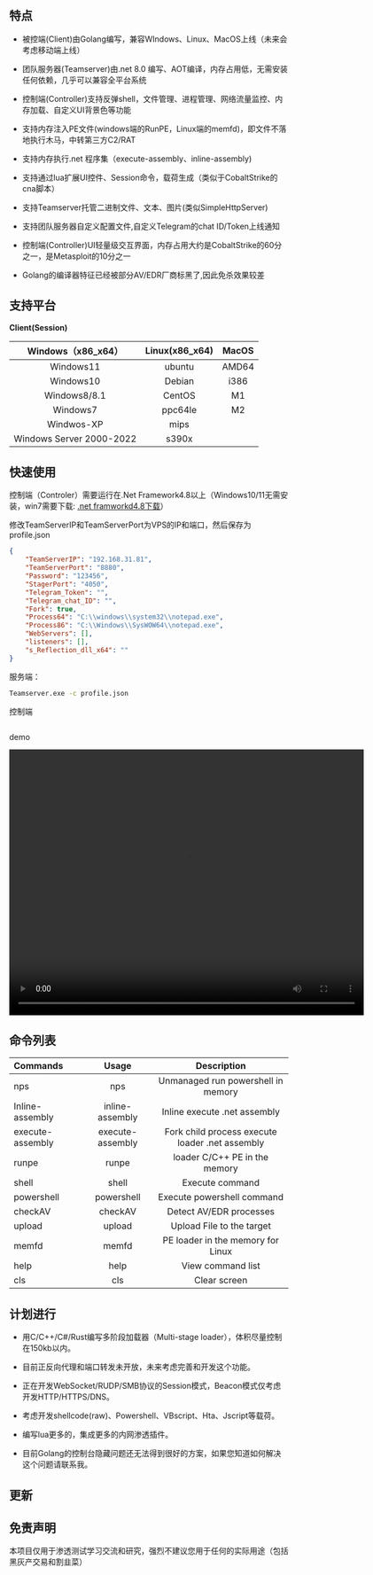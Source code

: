 ## 特点

- 被控端(Client)由Golang编写，兼容WIndows、Linux、MacOS上线（未来会考虑移动端上线）

- 团队服务器(Teamserver)由.net 8.0 编写、AOT编译，内存占用低，无需安装任何依赖，几乎可以兼容全平台系统

- 控制端(Controller)支持反弹shell，文件管理、进程管理、网络流量监控、内存加载、自定义UI背景色等功能

- 支持内存注入PE文件(windows端的RunPE，Linux端的memfd)，即文件不落地执行木马，中转第三方C2/RAT

- 支持内存执行.net 程序集（execute-assembly、inline-assembly)

- 支持通过lua扩展UI控件、Session命令，载荷生成（类似于CobaltStrike的cna脚本）

- 支持Teamserver托管二进制文件、文本、图片(类似SimpleHttpServer)

- 支持团队服务器自定义配置文件,自定义Telegram的chat ID/Token上线通知

- 控制端(Controller)UI轻量级交互界面，内存占用大约是CobaltStrike的60分之一，是Metasploit的10分之一

- Golang的编译器特征已经被部分AV/EDR厂商标黑了,因此免杀效果较差

  

  

## 支持平台

**Client(Session)**

|    Windows（x86_x64）    | Linux(x86_x64) | MacOS |
| :----------------------: | :------------: | :---: |
|        Windows11         |     ubuntu     | AMD64 |
|        Windows10         |     Debian     | i386  |
|       Windows8/8.1       |     CentOS     |  M1   |
|         Windows7         |    ppc64le     |  M2   |
|        Windwos-XP        |      mips      |       |
| Windows Server 2000-2022 |     s390x      |       |



## 快速使用

控制端（Controler）需要运行在.Net Framework4.8以上（Windows10/11无需安装，win7需要下载: [.net framworkd4.8下载](https://dotnet.microsoft.com/zh-cn/download/dotnet-framework/thank-you/net48-offline-installer)）

修改TeamServerIP和TeamServerPort为VPS的IP和端口，然后保存为profile.json

```json
{
    "TeamServerIP": "192.168.31.81",
    "TeamServerPort": "8880",
    "Password": "123456",
    "StagerPort": "4050",
    "Telegram_Token": "",
    "Telegram_chat_ID": "",
    "Fork": true,
    "Process64": "C:\\windows\\system32\\notepad.exe",
    "Process86": "C:\\Windows\\SysWOW64\\notepad.exe",
    "WebServers": [],
    "listeners": [],
    "s_Reflection_dll_x64": ""
}
```

服务端：

```bash
Teamserver.exe -c profile.json
```

控制端

```

```



demo

<video src="https://private-user-images.githubusercontent.com/89376703/305162512-771c2e88-afd8-493d-a575-7e10149837dd.mp4" width="640" height="480" controls></video>



## 命令列表




| Commands         |               Usage                |                   Description                    |
| :--------------- | :--------------------------------: | :----------------------------------------------: |
| nps              |     nps  <powershell command>      |        Unmanaged run powershell in memory        |
| Inline-assembly  | inline-assembly <FilePath> <args>  |           Inline execute .net assembly           |
| execute-assembly | execute-assembly <FilePath> <args> | Fork child process execute loader .net  assembly |
| runpe            |      runpe <FilePath> <args>       |          loader C/C++ PE in the memory           |
| shell            |        shell <cmd command>         |                 Execute  command                 |
| powershell       |  powershell <powershell command>   |            Execute powershell command            |
| checkAV          |              checkAV               |             Detect AV/EDR processes              |
| upload           | upload <uploadFilePath> <FilePath> |            Upload File to the target             |
| memfd            |      memfd <FilePath> <args>       |        PE loader in the memory for Linux         |
| help             |                help                |                View command list                 |
| cls              |                cls                 |                   Clear screen                   |



## 计划进行

- 用C/C++/C#/Rust编写多阶段加载器（Multi-stage loader），体积尽量控制在150kb以内。

- 目前正反向代理和端口转发未开放，未来考虑完善和开发这个功能。

- 正在开发WebSocket/RUDP/SMB协议的Session模式，Beacon模式仅考虑开发HTTP/HTTPS/DNS。
- 考虑开发shellcode(raw)、Powershell、VBscript、Hta、Jscript等载荷。

- 编写lua更多的，集成更多的内网渗透插件。

- 目前Golang的控制台隐藏问题还无法得到很好的方案，如果您知道如何解决这个问题请联系我。



## 更新



## 免责声明

本项目仅用于渗透测试学习交流和研究，强烈不建议您用于任何的实际用途（包括黑灰产交易和割韭菜）





